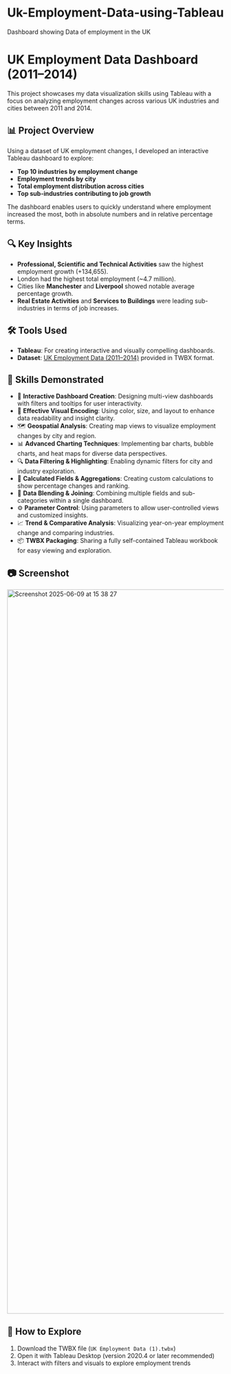 # Uk-Employment-Data-using-Tableau
Dashboard showing Data of employment in the UK
# UK Employment Data Dashboard (2011–2014)

This project showcases my data visualization skills using Tableau with a focus on analyzing employment changes across various UK industries and cities between 2011 and 2014.

## 📊 Project Overview

Using a dataset of UK employment changes, I developed an interactive Tableau dashboard to explore:

- **Top 10 industries by employment change**
- **Employment trends by city**
- **Total employment distribution across cities**
- **Top sub-industries contributing to job growth**

The dashboard enables users to quickly understand where employment increased the most, both in absolute numbers and in relative percentage terms.

## 🔍 Key Insights

- **Professional, Scientific and Technical Activities** saw the highest employment growth (+134,655).
- London had the highest total employment (~4.7 million).
- Cities like **Manchester** and **Liverpool** showed notable average percentage growth.
- **Real Estate Activities** and **Services to Buildings** were leading sub-industries in terms of job increases.

## 🛠 Tools Used

- **Tableau**: For creating interactive and visually compelling dashboards.
- **Dataset**: [UK Employment Data (2011–2014)](./UK%20Employment%20Data%20(1).twbx) provided in TWBX format.

## 🧠 Skills Demonstrated

- 📌 **Interactive Dashboard Creation**: Designing multi-view dashboards with filters and tooltips for user interactivity.
- 🎨 **Effective Visual Encoding**: Using color, size, and layout to enhance data readability and insight clarity.
- 🗺 **Geospatial Analysis**: Creating map views to visualize employment changes by city and region.
- 📊 **Advanced Charting Techniques**: Implementing bar charts, bubble charts, and heat maps for diverse data perspectives.
- 🔍 **Data Filtering & Highlighting**: Enabling dynamic filters for city and industry exploration.
- 🧮 **Calculated Fields & Aggregations**: Creating custom calculations to show percentage changes and ranking.
- 🔄 **Data Blending & Joining**: Combining multiple fields and sub-categories within a single dashboard.
- ⚙️ **Parameter Control**: Using parameters to allow user-controlled views and customized insights.
- 📈 **Trend & Comparative Analysis**: Visualizing year-on-year employment change and comparing industries.
- 📦 **TWBX Packaging**: Sharing a fully self-contained Tableau workbook for easy viewing and exploration.

## 📷 Screenshot

<img width="1680" alt="Screenshot 2025-06-09 at 15 38 27" src="https://github.com/user-attachments/assets/d8599cd9-3132-4dda-ad70-2c90a25935d6" />

## 🚀 How to Explore

1. Download the TWBX file (`UK Employment Data (1).twbx`)
2. Open it with Tableau Desktop (version 2020.4 or later recommended)
3. Interact with filters and visuals to explore employment trends
